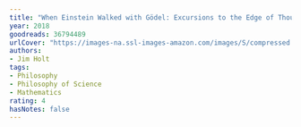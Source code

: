 ```yaml
---
title: "When Einstein Walked with Gödel: Excursions to the Edge of Thought"
year: 2018
goodreads: 36794489
urlCover: "https://images-na.ssl-images-amazon.com/images/S/compressed.photo.goodreads.com/books/1515964026i/36794489.jpg"
authors:
- Jim Holt
tags:
- Philosophy
- Philosophy of Science
- Mathematics
rating: 4
hasNotes: false
---
```

